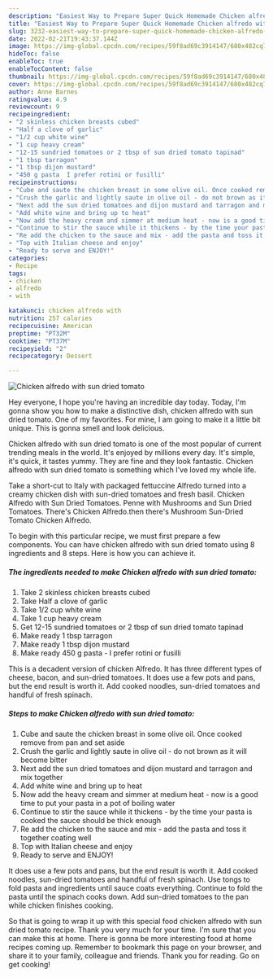```yaml
---
description: "Easiest Way to Prepare Super Quick Homemade Chicken alfredo with sun dried tomato"
title: "Easiest Way to Prepare Super Quick Homemade Chicken alfredo with sun dried tomato"
slug: 3232-easiest-way-to-prepare-super-quick-homemade-chicken-alfredo-with-sun-dried-tomato
date: 2022-02-21T19:43:37.144Z
image: https://img-global.cpcdn.com/recipes/59f8ad69c3914147/680x482cq70/chicken-alfredo-with-sun-dried-tomato-recipe-main-photo.jpg
hideToc: false
enableToc: true
enableTocContent: false
thumbnail: https://img-global.cpcdn.com/recipes/59f8ad69c3914147/680x482cq70/chicken-alfredo-with-sun-dried-tomato-recipe-main-photo.jpg
cover: https://img-global.cpcdn.com/recipes/59f8ad69c3914147/680x482cq70/chicken-alfredo-with-sun-dried-tomato-recipe-main-photo.jpg
author: Anne Barnes
ratingvalue: 4.9
reviewcount: 9
recipeingredient:
- "2 skinless chicken breasts cubed"
- "Half a clove of garlic"
- "1/2 cup white wine"
- "1 cup heavy cream"
- "12-15 sundried tomatoes or 2 tbsp of sun dried tomato tapinad"
- "1 tbsp tarragon"
- "1 tbsp dijon mustard"
- "450 g pasta  I prefer rotini or fusilli"
recipeinstructions:
- "Cube and saute the chicken breast in some olive oil. Once cooked remove from pan and set aside"
- "Crush the garlic and lightly saute in olive oil - do not brown as it will become bitter"
- "Next add the sun dried tomatoes and dijon mustard and tarragon and mix together"
- "Add white wine and bring up to heat"
- "Now add the heavy cream and simmer at medium heat - now is a good time to put your pasta in a pot of boiling water"
- "Continue to stir the sauce while it thickens - by the time your pasta is cooked the sauce should be thick enough"
- "Re add the chicken to the sauce and mix - add the pasta and toss it together coating well"
- "Top with Italian cheese and enjoy"
- "Ready to serve and ENJOY!"
categories:
- Recipe
tags:
- chicken
- alfredo
- with

katakunci: chicken alfredo with 
nutrition: 257 calories
recipecuisine: American
preptime: "PT32M"
cooktime: "PT37M"
recipeyield: "2"
recipecategory: Dessert

---
```



![Chicken alfredo with sun dried tomato](https://img-global.cpcdn.com/recipes/59f8ad69c3914147/680x482cq70/chicken-alfredo-with-sun-dried-tomato-recipe-main-photo.jpg)

Hey everyone, I hope you're having an incredible day today. Today, I'm gonna show you how to make a distinctive dish, chicken alfredo with sun dried tomato. One of my favorites. For mine, I am going to make it a little bit unique. This is gonna smell and look delicious.

Chicken alfredo with sun dried tomato is one of the most popular of current trending meals in the world. It's enjoyed by millions every day. It's simple, it's quick, it tastes yummy. They are fine and they look fantastic. Chicken alfredo with sun dried tomato is something which I've loved my whole life.

Take a short-cut to Italy with packaged fettuccine Alfredo turned into a creamy chicken dish with sun-dried tomatoes and fresh basil. Chicken Alfredo with Sun Dried Tomatoes. Penne with Mushrooms and Sun Dried Tomatoes. There&#39;s Chicken Alfredo.then there&#39;s Mushroom Sun-Dried Tomato Chicken Alfredo.


To begin with this particular recipe, we must first prepare a few components. You can have chicken alfredo with sun dried tomato using 8 ingredients and 8 steps. Here is how you can achieve it.

<!--inarticleads1-->

##### The ingredients needed to make Chicken alfredo with sun dried tomato:

1. Take 2 skinless chicken breasts cubed
1. Take Half a clove of garlic
1. Take 1/2 cup white wine
1. Take 1 cup heavy cream
1. Get 12-15 sundried tomatoes or 2 tbsp of sun dried tomato tapinad
1. Make ready 1 tbsp tarragon
1. Make ready 1 tbsp dijon mustard
1. Make ready 450 g pasta - I prefer rotini or fusilli


This is a decadent version of chicken Alfredo. It has three different types of cheese, bacon, and sun-dried tomatoes. It does use a few pots and pans, but the end result is worth it. Add cooked noodles, sun-dried tomatoes and handful of fresh spinach. 

<!--inarticleads2-->

##### Steps to make Chicken alfredo with sun dried tomato:

1. Cube and saute the chicken breast in some olive oil. Once cooked remove from pan and set aside
1. Crush the garlic and lightly saute in olive oil - do not brown as it will become bitter
1. Next add the sun dried tomatoes and dijon mustard and tarragon and mix together
1. Add white wine and bring up to heat
1. Now add the heavy cream and simmer at medium heat - now is a good time to put your pasta in a pot of boiling water
1. Continue to stir the sauce while it thickens - by the time your pasta is cooked the sauce should be thick enough
1. Re add the chicken to the sauce and mix - add the pasta and toss it together coating well
1. Top with Italian cheese and enjoy
1. Ready to serve and ENJOY!

It does use a few pots and pans, but the end result is worth it. Add cooked noodles, sun-dried tomatoes and handful of fresh spinach. Use tongs to fold pasta and ingredients until sauce coats everything. Continue to fold the pasta until the spinach cooks down. Add sun-dried tomatoes to the pan while chicken finishes cooking. 

So that is going to wrap it up with this special food chicken alfredo with sun dried tomato recipe. Thank you very much for your time. I'm sure that you can make this at home. There is gonna be more interesting food at home recipes coming up. Remember to bookmark this page on your browser, and share it to your family, colleague and friends. Thank you for reading. Go on get cooking!
